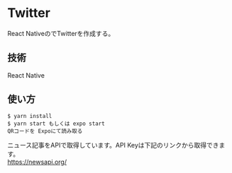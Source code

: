 # Twitter

React NativeのでTwitterを作成する。

## 技術
React Native

## 使い方

```
$ yarn install
$ yarn start もしくは expo start
QRコードを Expoにて読み取る
```
ニュース記事をAPIで取得しています。API Keyは下記のリンクから取得できます。  
https://newsapi.org/  
